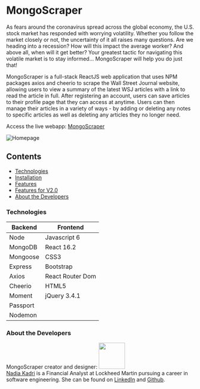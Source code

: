# MongoScraper

As fears around the coronavirus spread across the global economy, the U.S. stock market has responded with worrying volatility. Whether you follow the market closely or not, the uncertainty of it all raises many questions. Are we heading into a recession? How will this impact the average worker? And above all, when will it get better? Your greatest tactic for navigating this volatile market is to stay informed... MongoScraper will help you do just that!

MongoScraper is a full-stack ReactJS web application that uses NPM packages axios and cheerio to scrape the Wall Street Journal website, allowing users to view a summary of the latest WSJ articles with a link to read the article in full. After registering an account, users can save articles to their profile page that they can access at anytime. Users can then manage their articles in a variety of ways - by adding or deleting any notes to specific articles as well as deleting any articles they no longer need. 

Access the live webapp: [MongoScraper]()

![Homepage](https://media.giphy.com/media/Sw00jEgoSKOuwcRjrb/giphy.gif "Homepage")
## Contents
- [Technologies](#technologies)
- [Installation](#installation)
- [Features](#features)
- [Features for V2.0](#featuresforv2.0)
- [About the Developers](#aboutthedeveloper)
### Technologies
| Backend | Frontend |
| -------- | ------------------ |
| Node | Javascript 6 |
| MongoDB | React 16.2 |
| Mongoose | CSS3 |
| Express | Bootstrap |
| Axios | React Router Dom|
| Cheerio | HTML5 |
| Moment | jQuery 3.4.1 |
| Passport | 
| Nodemon | 
### <a name="aboutthedeveloper"></a> About the Developers
MongoScraper creator and designer:
[<img src="https://media-exp1.licdn.com/dms/image/C4D03AQH9bImUzEztVQ/profile-displayphoto-shrink_200_200/0?e=1590624000&v=beta&t=8Q89ixVklNYqqmnkjXeBlcBBSphqYJct9FD0dVa22Jw" height="70px" width="70px">](https://github.com/Nadia-Kadri)<br>
[Nadia Kadri](https://github.com/Nadia-Kadri) is a Financial Analyst at Lockheed Martin pursuing a career in software engineering. She can be found on [LinkedIn](https://www.linkedin.com/in/nadia-kadri-334415b3/) and [Github](https://github.com/Nadia-Kadri).<br>